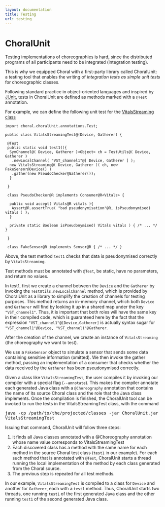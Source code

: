 ```yaml
---
layout: documentation
title: Testing
url: testing
---
```


# ChoralUnit

Testing implementations of choreographies is hard, since the distributed programs of all participants need to be integrated (integration testing). 

This is why we equipped Choral with a first-party library called ChoralUnit: a testing tool that enables the writing of *integration tests as simple unit tests* for choreographic classes.

Following standard practice in object-oriented languages and inspired by [JUnit](https://en.wikipedia.org/wiki/JUnit), tests in ChoralUnit are defined as methods marked with a `@Test` annotation.

For example, we can define the following unit test for the [VitalsStreaming class](/documentation/examples/healthcare_service.html)

```choral
import choral.choralUnit.annotations.Test;

public class VitalsStreamingTest@(Device, Gatherer) {
 
 @Test
 public static void test1(){
  SymChannel@( Device, Gatherer )<Object> ch = TestUtils@( Device, Gatherer )
   .newLocalChannel( "VST_channel1"@[ Device, Gatherer ] );
  new VitalsStreaming@( Device, Gatherer )( ch, new FakeSensor@Device() )
   .gather(new PseudoChecker@Gatherer()); 
  } 

 }
 
 class PseudoChecker@R implements Consumer@R<Vitals> {

  public void accept( Vitals@R vitals ){
   Assert@R.assertTrue( "bad pseudonymisation"@R, isPseudonymised( vitals ) ); 
  }
  
  private static Boolean isPseudonymised( Vitals vitals ) { /* ... */ } 
 
 }
 
 class FakeSensor@R implements Sensor@R { /* ... */ }
```

Above, the test method `test1` checks that data is pseudonymised correctly by `VitalsStreaming`. 

Test methods must be annotated with `@Test`, be static, have no parameters, and return no values.

In test1, first we create a channel between the `Device` and the `Gatherer` by invoking the
`TestUtils.newLocalChannel` method, which is provided by ChoralUnit as a library to simplify
the creation of channels for testing purposes. This method returns an in-memory channel, which
both `Device` and `Gatherer` will find by looking it up in a shared map under the key `"VST_channel1"`. Thus, it is important that both roles will have the same key in their compiled code, which is guaranteed here by the fact that the expression `"VST_channel1"@[Device,Gatherer]` is actually syntax sugar for `"VST_channel1"@Device, "VST_channel1"@Gatherer`.

After the creation of the channel, we create an instance of `VitalsStreaming` (the choreography we want to test). 

We use a `FakeSensor` object to simulate a sensor that sends some data containing sensitive information (omitted). We then invoke the gather method, passing an implementation of a consumer that checks whether the data received by the `Gatherer` has been pseudonymised correctly.

Given a class like `VitalsStreamingTest`, the user compiles it by invoking our compiler
with a special flag (`--annotate`). This makes the compiler annotate each generated Java class with a `@Choreography` annotation that contains the name of its source Choral class and the role that the Java class implements. Once the compilation is finished, the ChoralUnit tool can be invoked to run the tests in the VitalsStreamingTest class, with the command 

<kbd>java -cp /path/to/the/projected/classes -jar ChoralUnit.jar VitalsStreamingTest</kbd>

Issuing that command, ChoralUnit will follow three steps: 

1. it finds all Java classes annotated with a @Choreography annotation whose name value corresponds to VitalsStreamingTest
2. Each discovered class has a method with the same name for each method in the source Choral test class (`test1` in our example). For each such method that is annotated with `@Test`, ChoralUnit starts a thread running the local implementation of the method by each class generated from the Choral source. 
3. The previous step is repeated for all test methods.

In our example, `VitalsStreamingTest` is compiled to a class for `Device` and another for
`Gatherer`, each with a `test1` method. Thus, ChoralUnit starts two threads, one running `test1` of the first generated Java class and the other running `test1` of the second generated Java class.